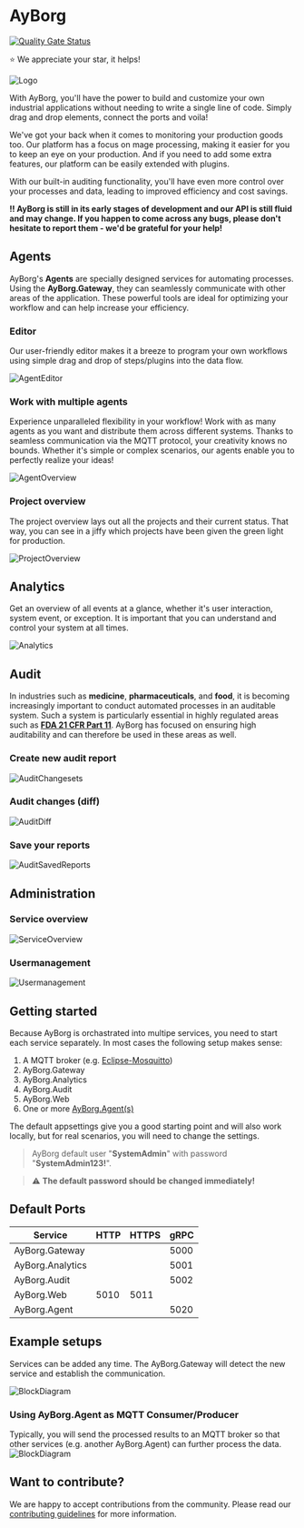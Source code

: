# AyBorg

[![Quality Gate Status](https://sonarcloud.io/api/project_badges/measure?project=Source-Alchemists_AyBorg&metric=alert_status)](https://sonarcloud.io/summary/new_code?id=Source-Alchemists_AyBorg)

:star:  We appreciate your star, it helps!

![Logo](docs/img/logo.svg)

With AyBorg, you'll have the power to build and customize your own industrial applications without needing to write a single line of code. Simply drag and drop elements, connect the ports and voila!

We've got your back when it comes to monitoring your production goods too. Our platform has a focus on mage processing, making it easier for you to keep an eye on your production. And if you need to add some extra features, our platform can be easily extended with plugins.

With our built-in auditing functionality, you'll have even more control over your processes and data, leading to improved efficiency and cost savings.

**:bangbang: AyBorg is still in its early stages of development and our API is still fluid and may change. If you happen to come across any bugs, please don't hesitate to report them - we'd be grateful for your help!**

## Agents

AyBorg's **Agents** are specially designed services for automating processes. Using the **AyBorg.Gateway**, they can seamlessly communicate with other areas of the application. These powerful tools are ideal for optimizing your workflow and can help increase your efficiency.

### Editor

Our user-friendly editor makes it a breeze to program your own workflows using simple drag and drop of steps/plugins into the data flow.

![AgentEditor](docs/img/agent-editor.png)

### Work with multiple agents

Experience unparalleled flexibility in your workflow! Work with as many agents as you want and distribute them across different systems. Thanks to seamless communication via the MQTT protocol, your creativity knows no bounds. Whether it's simple or complex scenarios, our agents enable you to perfectly realize your ideas!

![AgentOverview](docs/img/agent-overview.png)

### Project overview

The project overview lays out all the projects and their current status. That way, you can see in a jiffy which projects have been given the green light for production.

![ProjectOverview](docs/img/agent-projects.png)

## Analytics

Get an overview of all events at a glance, whether it's user interaction, system event, or exception. It is important that you can understand and control your system at all times.

![Analytics](docs/img/analytics.png)

## Audit

In industries such as **medicine**, **pharmaceuticals**, and **food**, it is becoming increasingly important to conduct automated processes in an auditable system. Such a system is particularly essential in highly regulated areas such as **[FDA 21 CFR Part 11](https://www.accessdata.fda.gov/scripts/cdrh/cfdocs/cfcfr/cfrsearch.cfm)**. AyBorg has focused on ensuring high auditability and can therefore be used in these areas as well.

### Create new audit report

![AuditChangesets](docs/img/audit-changesets.png)

### Audit changes (diff)

![AuditDiff](docs/img/audit-diff.png)

### Save your reports

![AuditSavedReports](docs/img/audit-saved-reports.png)

## Administration

### Service overview

![ServiceOverview](docs/img/admin-service-overview.png)

### Usermanagement

![Usermanagement](docs/img/admin-usermanagement.png)

## Getting started

Because AyBorg is orchastrated into multipe services, you need to start each service separately.
In most cases the following setup makes sense:

1. A MQTT broker (e.g. [Eclipse-Mosquitto](https://mosquitto.org))
2. AyBorg.Gateway
3. AyBorg.Analytics
4. AyBorg.Audit
5. AyBorg.Web
6. One or more [AyBorg.Agent(s)](docs/agent/agent.md)

The default appsettings give you a good starting point and will also work locally, but for real scenarios, you will need to change the settings.

> AyBorg default user "**SystemAdmin**" with password "**SystemAdmin123!**".

> :warning: **The default password should be changed immediately!**

## Default Ports

| Service          | HTTP | HTTPS | gRPC |
| ---------------- | ---- | ----- | ---- |
| AyBorg.Gateway   |      |       | 5000 |
| AyBorg.Analytics |      |       | 5001 |
| AyBorg.Audit     |      |       | 5002 |
| AyBorg.Web       | 5010 | 5011  |      |
| AyBorg.Agent     |      |       | 5020 |

## Example setups

Services can be added any time. The AyBorg.Gateway will detect the new service and establish the communication.

![BlockDiagram](docs/img/block_diagram.png)

### Using AyBorg.Agent as MQTT Consumer/Producer

Typically, you will send the processed results to an MQTT broker so that other services (e.g. another AyBorg.Agent) can further process the data.
![BlockDiagram](docs/img/block_diagram2.png)

## Want to contribute?

We are happy to accept contributions from the community. Please read our [contributing guidelines](CONTRIBUTING.md) for more information.
